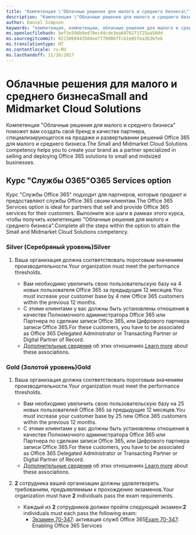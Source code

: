 ```yaml
---
title: "Компетенция \"Облачные решения для малого и среднего бизнеса\""
description: "Компетенция \"Облачные решения для малого и среднего бизнеса\" поможет вам создать свой бренд в качестве партнера, специализирующегося на продаже и развертывании решений Office 365 для малого и среднего бизнеса."
author: Daniel Simpson
keywords: "компетенция, компетенции, облачные решения для малого и среднего бизнеса"
ms.openlocfilehash: bef3e59db9ed70ecd4cde3ea6878271f25aa50dd
ms.sourcegitcommit: 6215068443504ee777880bffcb1e85fea3b3bfeb
ms.translationtype: HT
ms.contentlocale: ru-RU
ms.lasthandoff: 11/16/2017
---
```

# <a name="small-and-midmarket-cloud-solutions"></a><span data-ttu-id="fc408-104">Облачные решения для малого и среднего бизнеса</span><span class="sxs-lookup"><span data-stu-id="fc408-104">Small and Midmarket Cloud Solutions</span></span> 
<span data-ttu-id="fc408-105">Компетенция "Облачные решения для малого и среднего бизнеса" поможет вам создать свой бренд в качестве партнера, специализирующегося на продаже и развертывании решений Office 365 для малого и среднего бизнеса.</span><span class="sxs-lookup"><span data-stu-id="fc408-105">The Small and Midmarket Cloud Solutions competency helps you to create your brand as a partner specialized in selling and deploying Office 365 solutions to small and midsized businesses.</span></span>

## <a name="o365-services-option"></a><span data-ttu-id="fc408-106">Курс "Службы O365"</span><span class="sxs-lookup"><span data-stu-id="fc408-106">O365 Services option</span></span>
<span data-ttu-id="fc408-107">Курс "Службы Office 365" подходит для партнеров, которые продают и предоставляют службы Office 365 своим клиентам.</span><span class="sxs-lookup"><span data-stu-id="fc408-107">The Office 365 Services option is ideal for partners that sell and provide Office 365 services for their customers.</span></span> <span data-ttu-id="fc408-108">Выполните все шаги в рамках этого курса, чтобы получить компетенцию "Облачные решения для малого и среднего бизнеса".</span><span class="sxs-lookup"><span data-stu-id="fc408-108">Complete all the steps within the option to attain the Small and Midmarket Cloud Solutions competency.</span></span>

### <a name="silver"></a><span data-ttu-id="fc408-109">Silver (Серебряный уровень)</span><span class="sxs-lookup"><span data-stu-id="fc408-109">Silver</span></span>
1. <span data-ttu-id="fc408-110">Ваша организация должна соответствовать пороговым значениям производительности.</span><span class="sxs-lookup"><span data-stu-id="fc408-110">Your organization must meet the performance thresholds.</span></span>
    
    - <span data-ttu-id="fc408-111">Вам необходимо увеличить свою пользовательскую базу на 4 новых пользователя Office 365 за предыдущие 12 месяцев.</span><span class="sxs-lookup"><span data-stu-id="fc408-111">You must increase your customer base by 4 new Office 365 customers within the previous 12 months.</span></span>
    - <span data-ttu-id="fc408-112">С этими клиентами у вас должны быть установлены отношения в качестве Полномочного администратора Office 365 или Партнера по сделкам записи Office 365, или Цифрового партнера записи Office 365.</span><span class="sxs-lookup"><span data-stu-id="fc408-112">For these customers, you have to be associated as Office 365 Delegated Administrator or Transacting Partner or Digital Partner of Record.</span></span>
    - <span data-ttu-id="fc408-113">[Дополнительные сведения](https://partner.microsoft.com/en-us/membership/digital-partner-of-record) об этих отношениях.</span><span class="sxs-lookup"><span data-stu-id="fc408-113">[Learn more](https://partner.microsoft.com/en-us/membership/digital-partner-of-record) about these associations.</span></span>

### <a name="gold"></a><span data-ttu-id="fc408-114">Gold (Золотой уровень)</span><span class="sxs-lookup"><span data-stu-id="fc408-114">Gold</span></span>
1. <span data-ttu-id="fc408-115">Ваша организация должна соответствовать пороговым значениям производительности.</span><span class="sxs-lookup"><span data-stu-id="fc408-115">Your organization must meet the performance thresholds.</span></span>

    - <span data-ttu-id="fc408-116">Вам необходимо увеличить свою пользовательскую базу на 25 новых пользователей Office 365 за предыдущие 12 месяцев.</span><span class="sxs-lookup"><span data-stu-id="fc408-116">You must increase your customer base by 25 new Office 365 customers within the previous 12 months.</span></span>
    - <span data-ttu-id="fc408-117">С этими клиентами у вас должны быть установлены отношения в качестве Полномочного администратора Office 365 или Партнера по сделкам записи Office 365, или Цифрового партнера записи Office 365.</span><span class="sxs-lookup"><span data-stu-id="fc408-117">For these customers, you have to be associated as Office 365 Delegated Administrator or Transacting Partner or Digital Partner of Record.</span></span>
    - <span data-ttu-id="fc408-118">[Дополнительные сведения](https://partner.microsoft.com/en-us/membership/digital-partner-of-record) об этих отношениях.</span><span class="sxs-lookup"><span data-stu-id="fc408-118">[Learn more](https://partner.microsoft.com/en-us/membership/digital-partner-of-record) about these associations.</span></span>  
  
2. <span data-ttu-id="fc408-119">**2** сотрудника вашей организации должны удовлетворять требованиям, предъявляемым к прохождению экзаменов.</span><span class="sxs-lookup"><span data-stu-id="fc408-119">Your organization must have **2** individuals pass the exam requirements.</span></span>

    - <span data-ttu-id="fc408-120">Каждый из **2** сотрудников должен пройти следующий экзамен:</span><span class="sxs-lookup"><span data-stu-id="fc408-120">**2** individuals must each pass the following exam:</span></span>
        - <span data-ttu-id="fc408-121">[Экзамен 70-347](https://www.microsoft.com/en-us/learning/exam-70-347.aspx): активация служб Office 365</span><span class="sxs-lookup"><span data-stu-id="fc408-121">[Exam 70-347](https://www.microsoft.com/en-us/learning/exam-70-347.aspx): Enabling Office 365 Services</span></span>
